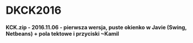 # DKCK2016

#### KCK.zip - 2016.11.06 - pierwsza wersja, puste okienko w Javie (Swing, Netbeans) + pola tektowe i przyciski ~Kamil
